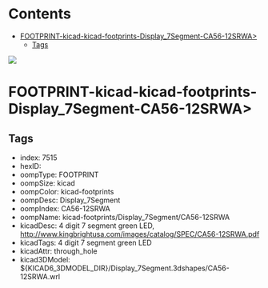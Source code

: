 



Contents
========

* [FOOTPRINT-kicad-kicad-footprints-Display_7Segment-CA56-12SRWA>](#footprint-kicad-kicad-footprints-display_7segment-ca56-12srwa)
	* [Tags](#tags)
  
![][im]
# FOOTPRINT-kicad-kicad-footprints-Display_7Segment-CA56-12SRWA>

## Tags

- index: 7515
- hexID: 
- oompType: FOOTPRINT
- oompSize: kicad
- oompColor: kicad-footprints
- oompDesc: Display_7Segment
- oompIndex: CA56-12SRWA
- oompName: kicad-footprints/Display_7Segment/CA56-12SRWA
- kicadDesc: 4 digit 7 segment green LED, http://www.kingbrightusa.com/images/catalog/SPEC/CA56-12SRWA.pdf
- kicadTags: 4 digit 7 segment green LED
- kicadAttr: through_hole
- kicad3DModel: ${KICAD6_3DMODEL_DIR}/Display_7Segment.3dshapes/CA56-12SRWA.wrl



[im]: image.png
